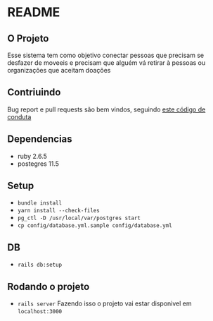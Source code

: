 # README
## O Projeto
Esse sistema tem como objetivo conectar pessoas que precisam se desfazer de moveeis e precisam que alguém vá retirar à pessoas ou organizações que aceitam doações

## Contriuindo
Bug report e pull requests são bem vindos, seguindo [este código de conduta](https://www.contributor-covenant.org/pt-br/version/1/4/code-of-conduct)

## Dependencias 
- ruby 2.6.5
- postegres 11.5

## Setup
- `bundle install`
- `yarn install --check-files`
- `pg_ctl -D /usr/local/var/postgres start`
- `cp config/database.yml.sample config/database.yml`
## DB
- `rails db:setup`

## Rodando o projeto
- `rails server`
Fazendo isso o projeto vai estar disponivel em `localhost:3000`

